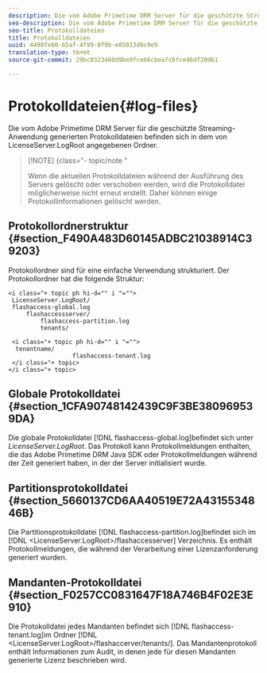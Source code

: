 ```yaml
---
description: Die vom Adobe Primetime DRM Server für die geschützte Streaming-Anwendung generierten Protokolldateien befinden sich in dem von LicenseServer.LogRoot angegebenen Ordner.
seo-description: Die vom Adobe Primetime DRM Server für die geschützte Streaming-Anwendung generierten Protokolldateien befinden sich in dem von LicenseServer.LogRoot angegebenen Ordner.
seo-title: Protokolldateien
title: Protokolldateien
uuid: 4498fe60-65af-4f99-8f9b-e85013d0c9e9
translation-type: tm+mt
source-git-commit: 29bc8323460d9be0fce66cbea7c6fce46df20d61

---
```



# Protokolldateien{#log-files}

Die vom Adobe Primetime DRM Server für die geschützte Streaming-Anwendung generierten Protokolldateien befinden sich in dem von LicenseServer.LogRoot angegebenen Ordner.

>[!NOTE] {class=&quot;- topic/note &quot;
>
>Wenn die aktuellen Protokolldateien während der Ausführung des Servers gelöscht oder verschoben werden, wird die Protokolldatei möglicherweise nicht erneut erstellt. Daher können einige Protokollinformationen gelöscht werden.

## Protokollordnerstruktur {#section_F490A483D60145ADBC21038914C39203}

Protokollordner sind für eine einfache Verwendung strukturiert. Der Protokollordner hat die folgende Struktur:

```
<i class="+ topic ph hi-d="" i "="">
 LicenseServer.LogRoot/ 
 flashaccess-global.log 
     flashaccessserver/ 
         flashaccess-partition.log 
         tenants/ 
             
 <i class="+ topic ph hi-d="" i "="">
  tenantname/ 
                  flashaccess-tenant.log
 </i class="+ topic>
</i class="+ topic>
```

## Globale Protokolldatei {#section_1CFA90748142439C9F3BE380969539DA}

Die globale Protokolldatei [!DNL flashaccess-global.log]befindet sich unter *LicenseServer.LogRoot*. Das Protokoll kann Protokollmeldungen enthalten, die das Adobe Primetime DRM Java SDK oder Protokollmeldungen während der Zeit generiert haben, in der der Server initialisiert wurde.

## Partitionsprotokolldatei {#section_5660137CD6AA40519E72A4315534846B}

Die Partitionsprotokolldatei [!DNL flashaccess-partition.log]befindet sich im [!DNL <LicenseServer.LogRoot>/flashaccesserver] Verzeichnis. Es enthält Protokollmeldungen, die während der Verarbeitung einer Lizenzanforderung generiert wurden.

## Mandanten-Protokolldatei {#section_F0257CC0831647F18A746B4F02E3E910}

Die Protokolldatei jedes Mandanten befindet sich [!DNL flashaccess-tenant.log]im Ordner [!DNL &lt;LicenseServer.LogRoot>/flashaccerver/tenants/<tenantname>]. Das Mandantenprotokoll enthält Informationen zum Audit, in denen jede für diesen Mandanten generierte Lizenz beschrieben wird.
